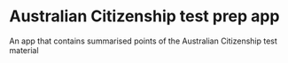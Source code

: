 # Australian Citizenship test prep app

An app that contains summarised points of the Australian Citizenship test material
